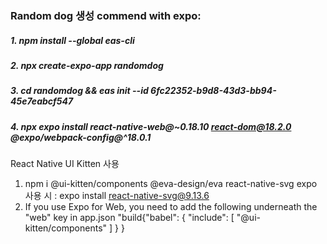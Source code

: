 ### Random dog 생성 commend with expo:

##### 1.  npm install --global eas-cli
##### 2.  npx create-expo-app randomdog
##### 3.  cd randomdog && eas init --id 6fc22352-b9d8-43d3-bb94-45e7eabcf547
##### 4.  npx expo install react-native-web@~0.18.10 react-dom@18.2.0 @expo/webpack-config@^18.0.1


React Native UI Kitten 사용
1. npm i @ui-kitten/components @eva-design/eva react-native-svg
  expo 사용 시 : expo install react-native-svg@9.13.6
2. If you use Expo for Web, you need to add the following underneath the "web" key in app.json "build{"babel": { "include": [ "@ui-kitten/components" ] } }



